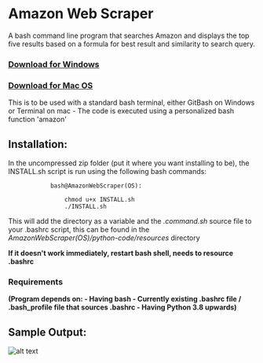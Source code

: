 # Amazon Web Scraper
A bash command line program that searches Amazon and displays the top five results based on a formula for best result and similarity to search query.

### [Download for Windows](https://github.com/18vmck/AmazonWebScraper/raw/main/AmazonWebScraper(Windows).zip)
### [Download for Mac OS](https://github.com/18vmck/AmazonWebScraper/raw/main/AmazonWebScraper(Mac).zip)


This is to be used with a standard bash terminal, either GitBash on Windows or Terminal on mac
    - The code is executed using a personalized bash function 'amazon'
## Installation:
In the uncompressed zip folder (put it where you want installing to be), the INSTALL.sh script is run using the following bash commands:
                
                bash@AmazonWebScraper(OS):
                   
                    chmod u+x INSTALL.sh   
                    ./INSTALL.sh
                  
This will add the directory as a variable and the *.command.sh* source file to your .bashrc script, this can be found in the *AmazonWebScraper(OS)/python-code/resources* directory

**If it doesn't work immediately, restart bash shell, needs to resource .bashrc**

### Requirements
**(Program depends on:
    - Having bash
    - Currently existing .bashrc file / .bash_profile file that sources .bashrc
    - Having Python 3.8 upwards)**


## Sample Output:
![alt text](https://github.com/18vmck//AmazonWebScraper-MoreAccurate/blob/main/SampleOutput.jpg?raw=true)
